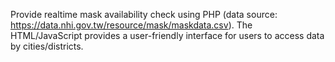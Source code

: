 Provide realtime mask availability check using PHP (data source: https://data.nhi.gov.tw/resource/mask/maskdata.csv). The HTML/JavaScript provides a user-friendly interface for users to access data by cities/districts.
